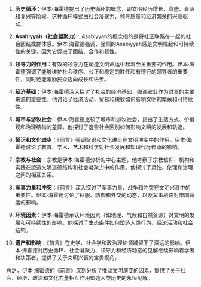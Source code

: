 1. **历史循环**：伊本·海霍德提出了历史循环的概念，即文明经历增长、鼎盛、衰落和复兴等阶段。这种循环模式由社会凝聚力、领导质量和经济繁荣的兴衰驱动。

2. **Asabiyyah（社会凝聚力）**：Asabiyyah的概念指的是将社区联系在一起的社会团结或群体感。伊本·海霍德强调，强烈的Asabiyyah感是文明崛起和可持续性的关键，因为它促进了团结、合作和韧性。

3. **领导力的作用**：有效的领导力在塑造文明命运中起着至关重要的作用。伊本·海霍德强调了能够维护社会秩序、公正和稳定的胜任和有德行的领导者的重要性，同时还能激励民众迈向成长和进步。

4. **经济基础**：伊本·海霍德深入探讨了社会的经济基础，强调农业作为财富的主要来源的重要性。他讨论了经济活动、贸易和税收如何影响文明的繁荣和可持续性。

5. **城市与游牧社会**：伊本·海霍德比较了城市和游牧社会，指出了生活方式、价值观和治理结构的差异。他探讨了这些社会区别如何影响文明的发展和轨迹。

6. **智识和文化进步**：《前言》强调智识和文化进步在文明演变中的作用。伊本·海霍德讨论了教育、学术、艺术和科学对社会发展和知识代际传承的影响。

7. **宗教与社会**：宗教是伊本·海霍德分析的中心主题，他考察了宗教信仰、机构和实践在塑造文明道德结构和社会凝聚力中的作用。他探讨了灵性、伦理和治理之间的相互关系。

8. **军事力量和冲突**：《前言》深入探讨了军事力量、战争和冲突在文明兴衰中的重要性。伊本·海霍德讨论了征服、防御和外交的动态，以及军事战略对帝国命运的影响。

9. **环境因素**：伊本·海霍德承认环境因素（如地理、气候和自然资源）对文明的发展和可持续性的影响。他探讨了生态条件如何塑造人类行为、经济活动和社会结构。

10. **遗产和影响**：《前言》在史学、社会学和政治理论领域留下了深远的影响。伊本·海霍德对历史循环、社会凝聚力、领导力和经济动态的见解继续影响着学者和决策者，提供了关于文明兴衰的宝贵视角。

总之，伊本·海霍德的《前言》深刻分析了推动文明演变的因素，提供了关于社会、经济、政治和文化力量相互作用塑造人类历史的永恒见解。